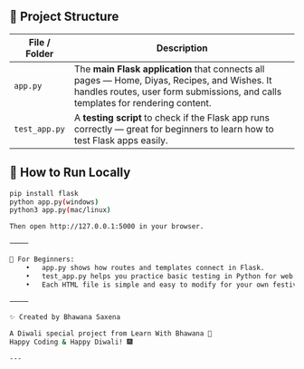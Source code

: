 ## 🧩 Project Structure

| File / Folder | Description |
|----------------|-------------|
| `app.py` | The **main Flask application** that connects all pages — Home, Diyas, Recipes, and Wishes. It handles routes, user form submissions, and calls templates for rendering content. |
| `test_app.py` | A **testing script** to check if the Flask app runs correctly — great for beginners to learn how to test Flask apps easily. |

## 🚀 How to Run Locally
```bash
pip install flask
python app.py(windows)
python3 app.py(mac/linux)

Then open http://127.0.0.1:5000 in your browser.

⸻

🧠 For Beginners:
	•	app.py shows how routes and templates connect in Flask.
	•	test_app.py helps you practice basic testing in Python for web apps.
	•	Each HTML file is simple and easy to modify for your own festive theme!

⸻

✨ Created by Bhawana Saxena

A Diwali special project from Learn With Bhawana 🧡
Happy Coding & Happy Diwali! 🎆

---
